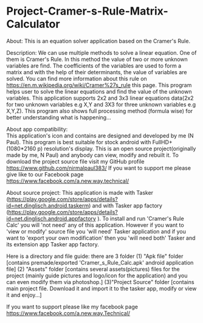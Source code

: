 # Project-Cramer-s-Rule-Matrix-Calculator
About:
      This is an equation solver application based on the Cramer's Rule.

Description:
      We can use multiple methods to solve a linear equation.
      One of them is Cramer's Rule. In this method the value of two or more unknown variables are find.
      The coefficients of the variables are used to form a matrix and with the help of their determinants,
      the value of variables are solved.
      You can find more information about this rule on https://en.m.wikipedia.org/wiki/Cramer%27s_rule this page.
      This program helps user to solve the linear equations and find the value of the unknown variables.
      This application supports 2x2 and 3x3 linear equations data(2x2 for two unknown variables e.g X,Y and
      3X3 for three unknown variables e.g X,Y,Z).
      This program also shows full processing method (formula wise) for better understanding what is happening...  

About app compatibility:  
      This application's icon and contains are designed and developed by me (N Paul).
      This program is best suitable for stock android with FullHD+ (1080*2160 p) resolution's display.
      This is an open source project(originally made by me, N Paul) and anybody can view, modify and rebuilt it.
      To download the project source file visit my GitHub profile https://www.github.com/nirmalpaul383/ 
      If you want to support me please give like to our Facebook page https://www.facebook.com/a.new.way.technical/

About source project:
      This application is made with Tasker (https://play.google.com/store/apps/details?id=net.dinglisch.android.taskerm)
      and with Tasker app factory (https://play.google.com/store/apps/details?id=net.dinglisch.android.appfactory ).
      To install and run 'Cramer's Rule Calc' you will 'not need' any of this application. However if you want to 'view or modify'
      source file you 'will need' Tasker application and if you want to 'export your own modification' then you 'will need
      both' Tasker and its extension app Tasker app factory.
          
Here is a directory and file guide:
      there are 3 folder
      (1) "Apk file" folder [contains premade/exported 'Cramer_s_Rule_Calc.apk' android application file]
      (2) "Assets" folder [contains several assets(pictures) files for the project (mainly guide pictures and logo/icon
          for the application) and you can even modify them via photoshop.]
      (3)"Project Source" folder [contains main project file. Download it and import it to the tasker app, modify or view
       it and enjoy...]


If you want to support please like my facebook page https://www.facebook.com/a.new.way.Technical/
